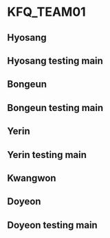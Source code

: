 # KFQ_TEAM01

## Hyosang
## Hyosang testing main


## Bongeun
## Bongeun testing main


## Yerin
## Yerin testing main


## Kwangwon

## Doyeon
## Doyeon testing main